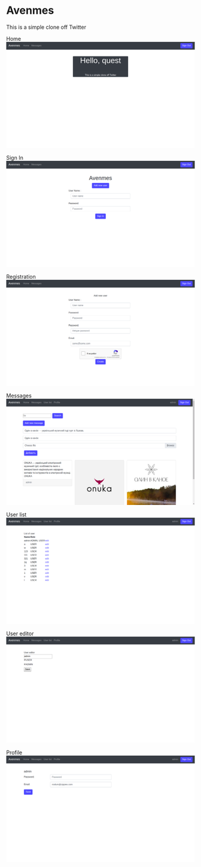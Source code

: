 # Avenmes
This is a simple clone off Twitter

Home
![Home](src/main/resources/image/1.png)

Sign In
![Sign In](src/main/resources/image/2.png)

Registration
![Registration](src/main/resources/image/3.png)

Messages
![Home](src/main/resources/image/4.png)

User list
![Sign In](src/main/resources/image/5.png)

User editor
![Registration](src/main/resources/image/6.png)

Profile
![Registration](src/main/resources/image/7.png)